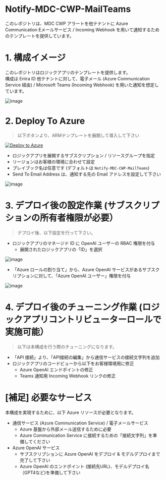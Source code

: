 # Notify-MDC-CWP-MailTeams
このレポジトリは、MDC CWP アラートを他テナントに Azure Communication Eメールサービス / Incoming Webhook を用いて通知するためのテンプレートを提供しています。

# 1. 構成イメージ
このレポジトリはロジックアプリのテンプレートを提供します。<BR>
構成は Entra ID 他テナントに対して、電子メール (Azure Communication Service 経由) / Microsoft Teams (Incoming Webhook) を用いた通知を想定しています。

![image](https://github.com/user-attachments/assets/72694942-5d88-4d62-8d13-d02a30b0cac4)

# 2. Deploy To Azure
> 以下ボタンより、ARMテンプレートを展開して導入して下さい

[![Deploy to Azure](https://aka.ms/deploytoazurebutton)](https://portal.azure.com/#create/Microsoft.Template/uri/https%3A%2F%2Fraw.githubusercontent.com%2Fhisashin0728%2FNotify-MDC-CWP-MailTeams%2Frefs%2Fheads%2Fmain%2FMdc-Cwpp-AOAIAlert.json)

- ロジックアプリを展開するサブスクリプション / リソースグループを指定
- リージョンはお客様の環境に合わせて設定
- プレイブック名は任意です (デフォルトは ``Notify-MDC-CWP-MailTeams``)
- Send To Email Address は、通知する先の Email アドレスを設定して下さい

![image](https://github.com/user-attachments/assets/5b602c99-70d8-4c23-a546-11c89ef3d605)

# 3. デプロイ後の設定作業 (サブスクリプションの所有者権限が必要）
> デプロイ後、以下設定を行って下さい。

- ロジックアプリのマネージド ID に OpenAI ユーザーの RBAC 権限を付与
  - 展開されたロジックアプリの「ID」を選択

![image](https://github.com/user-attachments/assets/dd0d4591-e30d-4080-acfb-5ceb503d4ab1)

  - 「Azure ロールの割り当て」から、Azure OpenAI サービスがあるサブスクリプションに対して、「Azure OpenAI ユーザー」権限を付与

![image](https://github.com/user-attachments/assets/78660148-0648-4a19-8d7c-90b598a33d30)

# 4. デプロイ後のチューニング作業 (ロジックアプリコントリビューターロールで実施可能）
> 以下は本構成を行う際のチューニングになります。

- 「API 接続」より、「API接続の編集」から通信サービスの接続文字列を追加
- ロジックアプリのコードビューから以下をお客様環境用に修正
  - Azure OpenAI エンドポイントの修正
  - Teams 通知用 Incoming Webhook リンクの修正

# [補足] 必要なサービス
本構成を実現するために、以下 Azure リソースが必要となります。
- 通信サービス (Azure Communication Service) / 電子メールサービス
  - Azure 基盤から外部メール送信するために必要
  - Azure Communication Service に接続するための「接続文字列」を準備してください
- Azure OpenAI サービス
  - サブスクリプションに Azure OpenAI をデプロイ & モデルデプロイまで完了して下さい
  - Azure OpenAI のエンドポイント (接続先URL)、モデルデプロイ名（GPT4など)を準備して下さい
